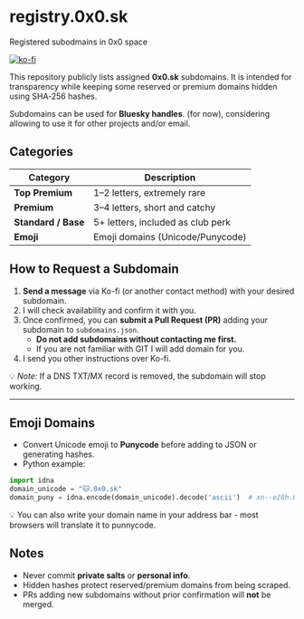 # registry.0x0.sk
Registered subodmains in 0x0 space

[![ko-fi](https://ko-fi.com/img/githubbutton_sm.svg)](https://ko-fi.com/D1D5DMOTA)

This repository publicly lists assigned **0x0.sk** subdomains. It is intended for transparency while keeping some reserved or premium domains hidden using SHA‑256 hashes.

Subdomains can be used for **Bluesky handles**. (for now), considering allowing to use it for other projects and/or email.

## Categories

| Category            | Description                       |
| ------------------- | --------------------------------- |
| **Top Premium**     | 1–2 letters, extremely rare       |
| **Premium**         | 3–4 letters, short and catchy     |
| **Standard / Base** | 5+ letters, included as club perk |
| **Emoji**           | Emoji domains (Unicode/Punycode)  |

## How to Request a Subdomain

1. **Send a message** via Ko-fi (or another contact method) with your desired subdomain.
2. I will check availability and confirm it with you.
3. Once confirmed, you can **submit a Pull Request (PR)** adding your subdomain to `subdomains.json`.
   * **Do not add subdomains without contacting me first.**
   * If you are not familiar with GIT I will add domain for you.
4. I send you other instructions over Ko-fi.

💡 *Note:* If a DNS TXT/MX record is removed, the subdomain will stop working.

---

## Emoji Domains

* Convert Unicode emoji to **Punycode** before adding to JSON or generating hashes.
* Python example:

```python
import idna
domain_unicode = "🐱.0x0.sk"
domain_puny = idna.encode(domain_unicode).decode('ascii')  # xn--e28h.0x0.sk
```

💡 You can also write your domain name in your address bar - most browsers will translate it to punnycode.

## Notes

* Never commit **private salts** or **personal info**.
* Hidden hashes protect reserved/premium domains from being scraped.
* PRs adding new subdomains without prior confirmation will **not** be merged.
